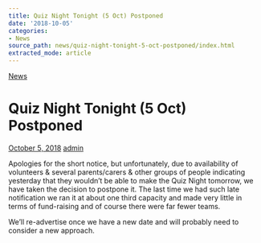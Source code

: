 ```yaml
---
title: Quiz Night Tonight (5 Oct) Postponed
date: '2018-10-05'
categories:
- News
source_path: news/quiz-night-tonight-5-oct-postponed/index.html
extracted_mode: article
---
```

[News](category/news/)

# Quiz Night Tonight (5 Oct) Postponed

[October 5, 2018](news/quiz-night-tonight-5-oct-postponed/) [admin](author/admin/)

Apologies for the short notice, but unfortunately, due to availability of volunteers & several parents/carers & other groups of people indicating yesterday that they wouldn’t be able to make the Quiz Night tomorrow, we have taken the decision to postpone it. The last time we had such late notification we ran it at about one third capacity and made very little in terms of fund-raising and of course there were far fewer teams.

We’ll re-advertise once we have a new date and will probably need to consider a new approach.
